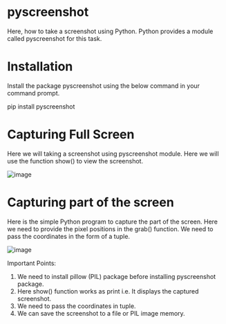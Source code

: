 # pyscreenshot
Here, how to take a screenshot using Python. Python provides a module called pyscreenshot for this task.

# Installation
Install the package pyscreenshot using the below command in your command prompt.

pip install pyscreenshot

# Capturing Full Screen
Here we will taking a screenshot using pyscreenshot module. Here we will use the function show() to view the screenshot. 

![image](https://github.com/Kiruthika-Bala/pyscreenshot/assets/168353925/7d4484f4-a5b3-4e77-ae32-69b28871703e)

# Capturing part of the screen
Here is the simple Python program to capture the part of the screen. Here we need to provide the pixel positions in the grab() function. We need to pass the coordinates in the form of a tuple. 

![image](https://github.com/Kiruthika-Bala/pyscreenshot/assets/168353925/823e4f26-72ea-4166-af26-3ad746d091e8)


Important Points:

1. We need to install pillow (PIL) package before installing pyscreenshot package.
2. Here show() function works as print i.e. It displays the captured screenshot.
3. We need to pass the coordinates in tuple.
4. We can save the screenshot to a file or PIL image memory.
